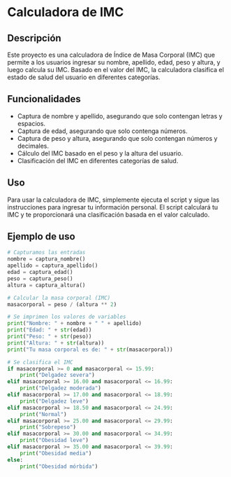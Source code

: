 # Calculadora de IMC

## Descripción

Este proyecto es una calculadora de Índice de Masa Corporal (IMC) que permite a los usuarios ingresar su nombre, apellido, edad, peso y altura, y luego calcula su IMC. Basado en el valor del IMC, la calculadora clasifica el estado de salud del usuario en diferentes categorías.

## Funcionalidades

- Captura de nombre y apellido, asegurando que solo contengan letras y espacios.
- Captura de edad, asegurando que solo contenga números.
- Captura de peso y altura, asegurando que solo contengan números y decimales.
- Cálculo del IMC basado en el peso y la altura del usuario.
- Clasificación del IMC en diferentes categorías de salud.

## Uso

Para usar la calculadora de IMC, simplemente ejecuta el script y sigue las instrucciones para ingresar tu información personal. El script calculará tu IMC y te proporcionará una clasificación basada en el valor calculado.

## Ejemplo de uso

```python
# Capturamos las entradas
nombre = captura_nombre()
apellido = captura_apellido()
edad = captura_edad()
peso = captura_peso()
altura = captura_altura()

# Calcular la masa corporal (IMC)
masacorporal = peso / (altura ** 2)

# Se imprimen los valores de variables
print("Nombre: " + nombre + " " + apellido)
print("Edad: " + str(edad))
print("Peso: " + str(peso))
print("Altura: " + str(altura))
print("Tu masa corporal es de: " + str(masacorporal))

# Se clasifica el IMC
if masacorporal >= 0 and masacorporal <= 15.99:
    print("Delgadez severa")
elif masacorporal >= 16.00 and masacorporal <= 16.99:
    print("Delgadez moderada")
elif masacorporal >= 17.00 and masacorporal <= 18.99:
    print("Delgadez leve")
elif masacorporal >= 18.50 and masacorporal <= 24.99:
    print("Normal")
elif masacorporal >= 25.00 and masacorporal <= 29.99:
    print("Sobrepeso")
elif masacorporal >= 30.00 and masacorporal <= 34.99:
    print("Obesidad leve")
elif masacorporal >= 35.00 and masacorporal <= 39.99:
    print("Obesidad media")
else:
    print("Obesidad mórbida")